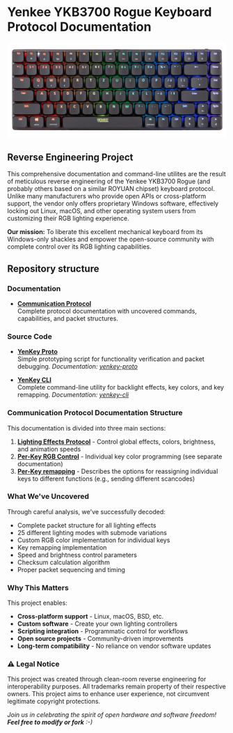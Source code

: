 # Yenkee YKB3700 Rogue Keyboard Protocol Documentation

![Yenkee YKB3700 Rogue Keyboard](./images/YKB3700.png)

## Reverse Engineering Project

This comprehensive documentation and command-line utilites are the result of meticulous reverse engineering of the Yenkee YKB3700 Rogue (and probably others based on a similar ROYUAN chipset) keyboard protocol. Unlike many manufacturers who provide open APIs or cross-platform support, the vendor only offers proprietary Windows software, effectively locking out Linux, macOS, and other operating system users from customizing their RGB lighting experience.

**Our mission:** To liberate this excellent mechanical keyboard from its Windows-only shackles and empower the open-source community with complete control over its RGB lighting capabilities.

## Repository structure

### Documentation
- **[Communication Protocol](/docs/communication-protocol.md)**  
  Complete protocol documentation with uncovered commands, capabilities, and packet structures.

### Source Code
- **[YenKey Proto](/src/yenkey-proto.py)**  
  Simple prototyping script for functionality verification and packet debugging.
  *Documentation: [yenkey-proto](/docs/yenkey-proto.md)*

- **[YenKey CLI](/src/yenkey-cli.py)**  
  Complete command-line utility for backlight effects, key colors, and key remapping.
  *Documentation: [yenkey-cli](/docs/yenkey-cli.md)*

### Communication Protocol Documentation Structure

This documentation is divided into three main sections:

1. [**Lighting Effects Protocol**](/docs/communication-protocol.md#lighting-effects-protocol) - Control global effects, colors, brightness, and animation speeds
2. [**Per-Key RGB Control**](/docs/communication-protocol.md#user-mode-backlight-protocol---setting-custom-color-for-each-key) - Individual key color programming (see separate documentation)
3. [**Per-Key remapping**](/docs/communication-protocol.md#yenkee-3700-rogue-keyboard-key-remapping-protocol) - Describes the options for reassigning individual keys to different functions (e.g., sending different scancodes)

### What We've Uncovered

Through careful analysis, we've successfully decoded:
- Complete packet structure for all lighting effects
- 25 different lighting modes with submode variations
- Custom RGB color implementation for individual keys
- Key remapping implementation
- Speed and brightness control parameters
- Checksum calculation algorithm
- Proper packet sequencing and timing

### Why This Matters

This project enables:
- **Cross-platform support** - Linux, macOS, BSD, etc.
- **Custom software** - Create your own lighting controllers
- **Scripting integration** - Programmatic control for workflows
- **Open source projects** - Community-driven improvements
- **Long-term compatibility** - No reliance on vendor software updates

### ⚠️ Legal Notice

This project was created through clean-room reverse engineering for interoperability purposes. All trademarks remain property of their respective owners. This project aims to enhance user experience, not circumvent legitimate copyright protections.

*Join us in celebrating the spirit of open hardware and software freedom! **Feel free to modify or fork** :-)*
